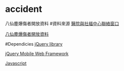 # accident
八仙塵爆傷者開放資料
#資料來源
[醫院與社福中心聯絡窗口](https://gist.githubusercontent.com/tony1223/695a3c4c2d1ccb8eae85/raw)

[八仙塵爆傷者開放資料](https://gist.githubusercontent.com/tony1223/098e45623c73274f7ae3/raw)

#Dependicies
[jQuery library](https://zh.wikipedia.org/wiki/JQuery)

[jQuery Mobile Web Framework](https://jquerymobile.com/)

[Javascript](https://zh.wikipedia.org/wiki/JavaScript)

